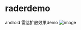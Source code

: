 # raderdemo
android 雷达扩散效果demo
![image](https://github.com/qtqt/raderdemo/tree/master/images/image.gif)

